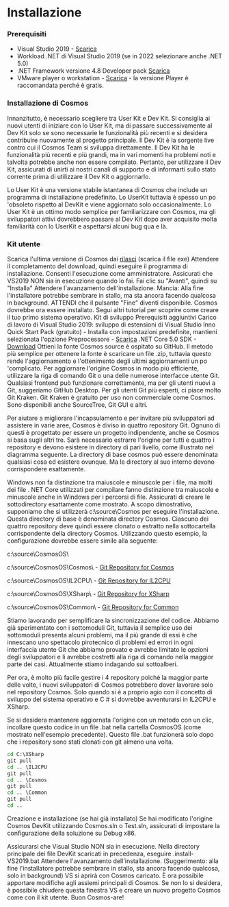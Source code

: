 # Installazione
### Prerequisiti
- Visual Studio 2019 - [Scarica](https://my.visualstudio.com/Downloads?q=visual%20studio%202019&wt.mc_id=o~msft~vscom~older-downloads)
- Workload .NET di Visual Studio 2019 (se in 2022 selezionare anche .NET 5.0)
- .NET Framework versione 4.8 Developer pack [Scarica](https://dotnet.microsoft.com/en-us/download/dotnet-framework/net48)
- VMware player o workstation - [Scarica](https://www.vmware.com/it/products/workstation-player/workstation-player-evaluation.html) - la versione Player è raccomandata perché è gratis.

### Installazione di Cosmos
Innanzitutto, è necessario scegliere tra User Kit e Dev Kit. Si consiglia ai nuovi utenti di iniziare con lo User Kit, ma di passare successivamente al Dev Kit solo se sono necessarie le funzionalità più recenti e si desidera contribuire nuovamente al progetto principale. Il Dev Kit è la sorgente live contro cui il Cosmos Team si sviluppa direttamente. Il Dev Kit ha le funzionalità più recenti e più grandi, ma in vari momenti ha problemi noti e talvolta potrebbe anche non essere compilato. Pertanto, per utilizzare il Dev Kit, assicurati di unirti ai nostri canali di supporto e di informarti sullo stato corrente prima di utilizzare il Dev Kit o aggiornarlo.

Lo User Kit è una versione stabile istantanea di Cosmos che include un programma di installazione predefinito. Lo UserKit tuttavia è spesso un po 'obsoleto rispetto al DevKit e viene aggiornato solo occasionalmente. Lo User Kit è un ottimo modo semplice per familiarizzare con Cosmos, ma gli sviluppatori attivi dovrebbero passare al Dev Kit dopo aver acquisito molta familiarità con lo UserKit e aspettarsi alcuni bug qua e là.

### Kit utente
Scarica l'ultima versione di Cosmos dai [rilasci](https://github.com/cosmosos/cosmos/releases) (scarica il file exe)
Attendere il completamento del download, quindi eseguire il programma di installazione. Consenti l'esecuzione come amministratore. Assicurati che VS2019 NON sia in esecuzione quando lo fai.
Fai clic su "Avanti", quindi su "Installa"
Attendere l'avanzamento dell'installazione. Mancia: Alla fine l'installatore potrebbe sembrare in stallo, ma sta ancora facendo qualcosa in background. ATTENDI che il pulsante "Fine" diventi disponibile.
Cosmos dovrebbe ora essere installato. Segui altri tutorial per scoprire come creare il tuo primo sistema operativo.
Kit di sviluppo
Prerequisiti aggiuntivi
Carico di lavoro di Visual Studio 2019: sviluppo di estensioni di Visual Studio
Inno Quick Start Pack (gratuito) - Installa con impostazioni predefinite, mantieni selezionata l'opzione Preprocessore - [Scarica](https://jrsoftware.org/isdl.php#qsp)
.NET Core 5.0 SDK - [Download](https://dotnet.microsoft.com/en-us/download/dotnet/5.0)
Ottieni la fonte
Cosmos source è ospitato su GitHub. Il metodo più semplice per ottenere la fonte è scaricare un file .zip, tuttavia questo rende l'aggiornamento e l'ottenimento degli ultimi aggiornamenti un po 'complicato.
Per aggiornare l'origine Cosmos in modo più efficiente, utilizzare la riga di comando Git o una delle numerose interfacce utente Git. Qualsiasi frontend può funzionare correttamente, ma per gli utenti nuovi a Git, suggeriamo GitHub Desktop. Per gli utenti Git più esperti, ci piace molto Git Kraken. Git Kraken è gratuito per uso non commerciale come Cosmos. Sono disponibili anche SourceTree, Git GUI e altri.

Per aiutare a migliorare l'incapsulamento e per invitare più sviluppatori ad assistere in varie aree, Cosmos è diviso in quattro repository Git. Ognuno di questi è progettato per essere un progetto indipendente, anche se Cosmos si basa sugli altri tre.
Sarà necessario estrarre l'origine per tutti e quattro i repository e devono esistere in directory di pari livello, come illustrato nel diagramma seguente. La directory di base cosmos può essere denominata qualsiasi cosa ed esistere ovunque. Ma le directory al suo interno devono corrispondere esattamente.

Windows non fa distinzione tra maiuscole e minuscole per i file, ma molti dei file . NET Core utilizzati per compilare fanno distinzione tra maiuscole e minuscole anche in Windows per i percorsi di file. Assicurati di creare le sottodirectory esattamente come mostrato. A scopo dimostrativo, supponiamo che si utilizzerà c:\source\Cosmos per eseguire l'installazione.
Questa directory di base è denominata directory Cosmos. Ciascuno dei quattro repository deve quindi essere clonato o estratto nella sottocartella corrispondente della directory Cosmos. Utilizzando questo esempio, la configurazione dovrebbe essere simile alla seguente:

c:\\source\\CosmosOS\\

c:\\source\\CosmosOS\\Cosmos\\ - [Git Repository for Cosmos](https://github.com/CosmosOS/Cosmos) 

c:\\source\\CosmosOS\\IL2CPU\\ - [Git Repository for IL2CPU](https://github.com/CosmosOS/IL2CPU) 

c:\\source\\CosmosOS\\XSharp\\ - [Git Repository for XSharp](https://github.com/CosmosOS/XSharp) 

c:\\source\\CosmosOS\\Common\\ - [Git Repository for Common](https://github.com/CosmosOS/Common) 


Stiamo lavorando per semplificare la sincronizzazione del codice. Abbiamo già sperimentato con i sottomoduli Git, tuttavia il semplice uso dei sottomoduli presenta alcuni problemi, ma il più grande di essi è che innescano uno spettacolo pirotecnico di problemi ed errori in ogni interfaccia utente Git che abbiamo provato e avrebbe limitato le opzioni degli sviluppatori e li avrebbe costretti alla riga di comando nella maggior parte dei casi. Attualmente stiamo indagando sui sottoalberi.

Per ora, è molto più facile gestire i 4 repository poiché la maggior parte delle volte, i nuovi sviluppatori di Cosmos potrebbero dover lavorare solo nel repository Cosmos. Solo quando si è a proprio agio con il concetto di sviluppo del sistema operativo e C # si dovrebbe avventurarsi in IL2CPU e XSharp.

Se si desidera mantenere aggiornata l'origine con un metodo con un clic, incollare questo codice in un file .bat nella cartella CosmosOS (come mostrato nell'esempio precedente). Questo file .bat funzionerà solo dopo che i repository sono stati clonati con git almeno una volta.

```cmd
cd C:\XSharp
git pull
cd .. \IL2CPU
git pull
cd .. \Cosmos
git pull
cd .. \Common
git pull
cd ..
```

Creazione e installazione
(se hai già installato) Se hai modificato l'origine Cosmos DevKit utilizzando Cosmos.sln o Test.sln, assicurati di impostare la configurazione della soluzione su Debug x86.

Assicurarsi che Visual Studio NON sia in esecuzione.
Nella directory principale dei file DevKit scaricati in precedenza, eseguire .install-VS2019.bat
Attendere l'avanzamento dell'installazione. (Suggerimento: alla fine l'installatore potrebbe sembrare in stallo, sta ancora facendo qualcosa, solo in background)
VS si aprirà con Cosmos caricato. È ora possibile apportare modifiche agli assiemi principali di Cosmos. Se non lo si desidera, è possibile chiudere questa finestra VS e creare un nuovo progetto Cosmos come con il kit utente.
Buon Cosmos-are!

